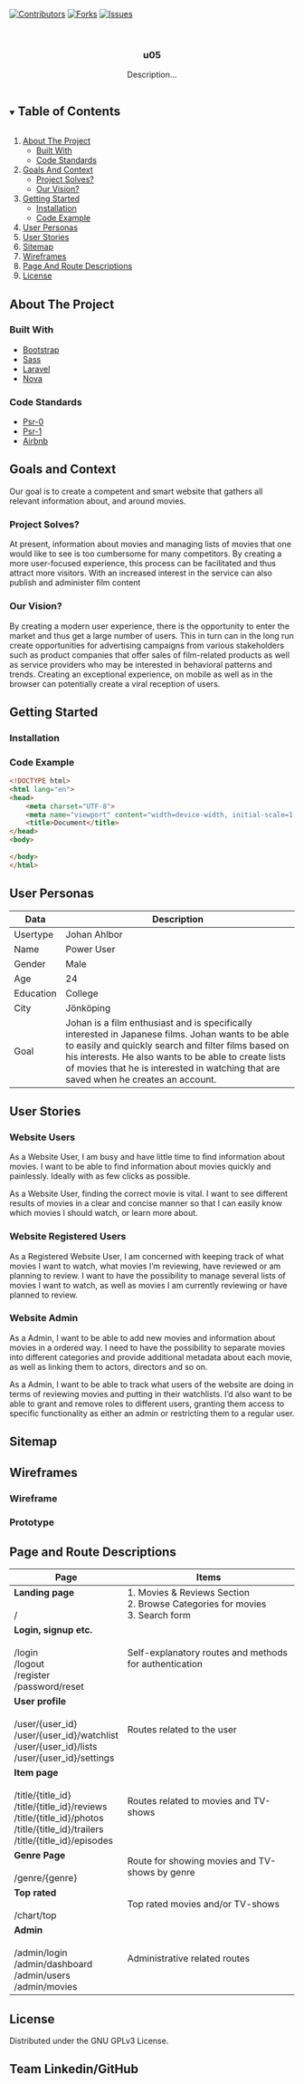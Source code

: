 [![Contributors][contributors-shield]][contributors-url]
[![Forks][forks-shield]][forks-url]
[![Issues][issues-shield]][issues-url]


<br />
<p align="center">
  <h3 align="center">u05</h3>

  <p align="center">
    Description...
  </p>
</p>

<!-- TABLE OF CONTENTS -->
<details open="open">
  <summary><h2 style="display: inline-block">Table of Contents</h2></summary>
  <ol>
    <li><a href="#about-the-project">About The Project</a>
            <ul>
                <li><a href="#built-with">Built With</a></li>
                <li><a href="#code-standards">Code Standards</a></li>
            </ul>
    </li>  
    <li>
        <a href="#goals-and-context">Goals And Context</a>
            <ul>
                <li><a href="#project-solves">Project Solves?</a></li>
                <li><a href="#our-vision">Our Vision?</a></li>
            </ul>
    </li>
   <li>
        <a href="#getting-started">Getting Started</a>
            <ul>
                <li><a href="#installation">Installation</a></li>
                <li><a href="#code-example">Code Example</a></li>
            </ul>
   </li>
    <li><a href="#user-Personas">User Personas</a></li>
    <li><a href="#user-stories">User Stories</a></li>
    <li><a href="#sitemap">Sitemap</a></li>
    <li><a href="#wireframes">Wireframes</a></li>
    <li><a href="#page-and-route-descriptions">Page And Route Descriptions</a></li>
    <li><a href="#license">License</a></li>
  </ol>
</details>

<!-- ABOUT THE PROJECT -->

## About The Project

<!--[![](Image link)-->

### Built With

* [Bootstrap](https://getbootstrap.com)
* [Sass](https://sass-lang.com)
* [Laravel](https://laravel.com)
* [Nova](https://nova.laravel.com)

### Code Standards
* [Psr-0](https://github.com/php-fig/fig-standards/blob/master/accepted/PSR-0.md)
* [Psr-1](https://github.com/php-fig/fig-standards/blob/master/accepted/PSR-1-basic-coding-standard.md)
* [Airbnb](https://github.com/airbnb/javascript)


## Goals and Context
Our goal is to create a competent and smart website that gathers all relevant information about, and around movies.

### Project Solves?
At present, information about movies and managing lists of movies that one would like to see is too cumbersome for many competitors. By creating a more user-focused experience, this process can be facilitated and thus attract more visitors. With an increased interest in the service can also publish and administer film content

### Our Vision?
By creating a modern user experience, there is the opportunity to enter the market and thus get a large number of users. This in turn can in the long run create opportunities for advertising campaigns from various stakeholders such as product companies that offer sales of film-related products as well as service providers who may be interested in behavioral patterns and trends. Creating an exceptional experience, on mobile as well as in the browser can potentially create a viral reception of users.



<!-- GETTING STARTED -->
## Getting Started


### Installation
<!--Insert Installation example. ex, npm install... -->


### Code Example
<!--Insert small code example-->

```html
<!DOCTYPE html>
<html lang="en">
<head>
    <meta charset="UTF-8">
    <meta name="viewport" content="width=device-width, initial-scale=1.0">
    <title>Document</title>
</head>
<body>
    
</body>
</html>
```

## User Personas

| Data        | Description |
| ----------- | ----------- |
| Usertype    |Johan Ahlbor |
| Name        | Power User  |
| Gender      | Male        |
| Age         | 24          |
| Education   | College     |
| City        | Jönköping   |
| Goal        | Johan is a film enthusiast and is specifically interested in Japanese films. Johan wants to be able to easily and quickly search and filter films based on his interests. He also wants to be able to create lists of movies that he is interested in watching that are saved when he creates an account.   |



## User Stories

### Website Users
As a Website User, I am busy and have little time to find information about movies. I want to be able to find information about movies quickly and painlessly. Ideally with as few clicks as possible.

As a Website User, finding the correct movie is vital. I want to see different results of movies in a clear and concise manner so that I can easily know which movies I should watch, or learn more about.

###    Website Registered Users
As a Registered Website User, I am concerned with keeping track of what movies I want to watch, what movies I’m reviewing, have reviewed or am planning to review. I want to have the possibility to manage several lists of movies I want to watch, as well as movies I am currently reviewing or have planned to review.

### Website Admin
As a Admin, I want to be able to add new movies and information about movies in a ordered way. I need to have the possibility to separate movies into different categories and provide additional metadata about each movie, as well as linking them to actors, directors and so on.

As a Admin, I want to be able to track what users of the website are doing in terms of reviewing movies and putting in their watchlists. I’d also want to be able to grant and remove roles to different users, granting them access to specific functionality as either an admin or restricting them to a regular user.



## Sitemap

<!--Insert Sitemap-->



## Wireframes

### Wireframe
<!--Insert wire Image-->
### Prototype
<!--Insert Adobe XD file download-->
<!--Insert prototype Image-->



## Page and Route Descriptions

| Page        | Items       |
| ----------- | ----------- |
| **Landing page** <br /> <br /> /  | 1. Movies & Reviews Section <br /> 2. Browse Categories for movies <br /> 3. Search form |
| **Login, signup etc.** <br /> <br /> /login <br /> /logout <br /> /register <br /> /password/reset | Self-explanatory routes and methods for authentication  |
| **User profile** <br /> <br /> /user/{user_id} <br /> /user/{user_id}/watchlist <br /> /user/{user_id}/lists <br /> /user/{user_id}/settings | Routes related to the user  |
| **Item page** <br /> <br /> /title/{title_id} <br /> /title/{title_id}/reviews <br /> /title/{title_id}/photos <br /> /title/{title_id}/trailers <br /> /title/{title_id}/episodes | Routes related to movies and TV-shows |
| **Genre Page** <br /> <br /> /genre/{genre} | Route for showing movies and TV-shows by genre |
| **Top rated** <br /> <br /> /chart/top | Top rated movies and/or TV-shows |
| **Admin** <br /> <br /> /admin/login <br /> /admin/dashboard <br /> /admin/users <br /> /admin/movies | Administrative related routes |



## License

Distributed under the GNU GPLv3 License. 



## Team Linkedin/GitHub
<!--Insert team members-->


<!-- MARKDOWN LINKS & IMAGES -->
[contributors-shield]: https://img.shields.io/github/contributors/github_username/repo.svg?style=for-the-badge
[contributors-url]: https://github.com/github_username/repo/graphs/contributors
[forks-shield]: https://img.shields.io/github/forks/github_username/repo.svg?style=for-the-badge
[forks-url]: https://github.com/github_username/repo/network/members
[issues-shield]: https://img.shields.io/github/issues/github_username/repo.svg?style=for-the-badge
[issues-url]: https://github.com/github_username/repo/issues
